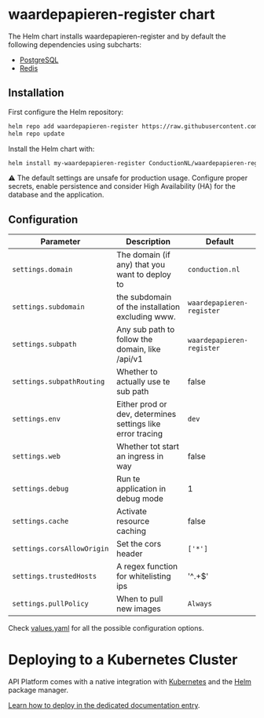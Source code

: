 # waardepapieren-register chart

The Helm chart installs waardepapieren-register and by default the following dependencies using subcharts:

- [PostgreSQL](https://github.com/bitnami/charts/tree/master/bitnami/postgresql)
- [Redis](https://github.com/bitnami/charts/tree/master/bitnami/redis)

## Installation

First configure the Helm repository:

```bash
helm repo add waardepapieren-register https://raw.githubusercontent.com/ConductionNL/waardepapieren-register/master/api/helm/
helm repo update
```

Install the Helm chart with:

```bash
helm install my-waardepapieren-register ConductionNL/waardepapieren-register --version 0.1.0
```

:warning: The default settings are unsafe for production usage. Configure proper secrets, enable persistence and consider High Availability (HA) for the database and the application.

## Configuration

| Parameter | Description | Default |
| --------- | ----------- | ------- |
| `settings.domain` | The domain (if any) that you want to deploy to | `conduction.nl` |
| `settings.subdomain` | the subdomain of the installation excluding www. | `waardepapieren-register` |
| `settings.subpath` | Any sub path to follow the domain, like /api/v1 | `waardepapieren-register` |
| `settings.subpathRouting` | Whether to actually use te sub path | false |
| `settings.env` | Either prod or dev, determines settings like error tracing | `dev` |
| `settings.web` | Whether tot start an ingress in way | false |
| `settings.debug` | Run te application in debug mode | 1 |
| `settings.cache` | Activate resource caching | false |
| `settings.corsAllowOrigin` | Set the cors header | `['*']` |
| `settings.trustedHosts` | A regex function for whitelisting ips | '^.+$' |
| `settings.pullPolicy` | When to pull new images | `Always` |

Check [values.yaml](./values.yaml) for all the possible configuration options.

# Deploying to a Kubernetes Cluster

API Platform comes with a native integration with [Kubernetes](https://kubernetes.io/) and the [Helm](https://helm.sh/)
package manager.

[Learn how to deploy in the dedicated documentation entry](https://api-platform.com/docs/deployment/kubernetes/).

